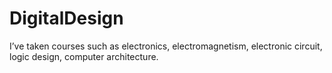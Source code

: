 # DigitalDesign

I’ve taken courses such as electronics, electromagnetism, electronic circuit, logic design, computer architecture.
